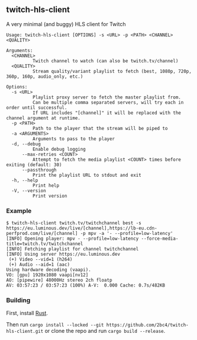 ## twitch-hls-client
A very minimal (and buggy) HLS client for Twitch

```
Usage: twitch-hls-client [OPTIONS] -s <URL> -p <PATH> <CHANNEL> <QUALITY>

Arguments:
  <CHANNEL>
          Twitch channel to watch (can also be twitch.tv/channel)
  <QUALITY>
          Stream quality/variant playlist to fetch (best, 1080p, 720p, 360p, 160p, audio_only, etc.)

Options:
  -s <URL>
          Playlist proxy server to fetch the master playlist from.
          Can be multiple comma separated servers, will try each in order until successful.
          If URL includes "[channel]" it will be replaced with the channel argument at runtime.
  -p <PATH>
          Path to the player that the stream will be piped to
  -a <ARGUMENTS>
          Arguments to pass to the player
  -d, --debug
          Enable debug logging
      --max-retries <COUNT>
          Attempt to fetch the media playlist <COUNT> times before exiting (default: 30)
      --passthrough
          Print the playlist URL to stdout and exit
  -h, --help
          Print help
  -V, --version
          Print version
```

### Example
```
$ twitch-hls-client twitch.tv/twitchchannel best -s https://eu.luminous.dev/live/[channel],https://lb-eu.cdn-perfprod.com/live/[channel] -p mpv -a '- --profile=low-latency'
[INFO] Opening player: mpv - --profile=low-latency --force-media-title=twitch.tv/twitchchannel
[INFO] Fetching playlist for channel twitchchannel
[INFO] Using server https://eu.luminous.dev
 (+) Video --vid=1 (h264)
 (+) Audio --aid=1 (aac)
Using hardware decoding (vaapi).
VO: [gpu] 1920x1080 vaapi[nv12]
AO: [pipewire] 48000Hz stereo 2ch floatp
AV: 03:57:23 / 03:57:23 (100%) A-V:  0.000 Cache: 0.7s/482KB
```

### Building
First, install [Rust](https://rustup.rs).

Then run `cargo install --locked --git https://github.com/2bc4/twitch-hls-client.git` or clone the repo and run `cargo build --release`.
